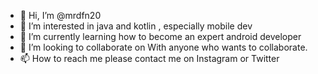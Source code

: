 - 👋 Hi, I’m @mrdfn20
- 👀 I’m interested in java and kotlin , especially mobile dev
- 🌱 I’m currently learning how to become an expert android developer
- 💞️ I’m looking to collaborate on With anyone who wants to collaborate.
- 📫 How to reach me please contact me on Instagram or Twitter

<!---
mrdfn20/mrdfn20 is a ✨ special ✨ repository because its `README.md` (this file) appears on your GitHub profile.
You can click the Preview link to take a look at your changes.
--->
